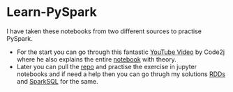 # Learn-PySpark
I have taken these notebooks from two different sources to practise PySpark. 
- For the start you can go through this fantastic [YouTube Video](https://youtu.be/EB8lfdxpirM) by Code2j where he also explains the entire [notebook](https://github.com/MaulikSoni-97/Learn-PySpark/blob/main/Basics/pyspark.ipynb) with theory.
- Later you can pull the [repo](https://github.com/andfanilo/pyspark-tutorial) and practise the exercise in jupyter notebooks and if need a help then you can go thrugh my solutions [RDDs](https://github.com/MaulikSoni-97/Learn-PySpark/tree/main/RDDs) and [SparkSQL](https://github.com/MaulikSoni-97/Learn-PySpark/tree/main/SparkSQL) for the same.  
